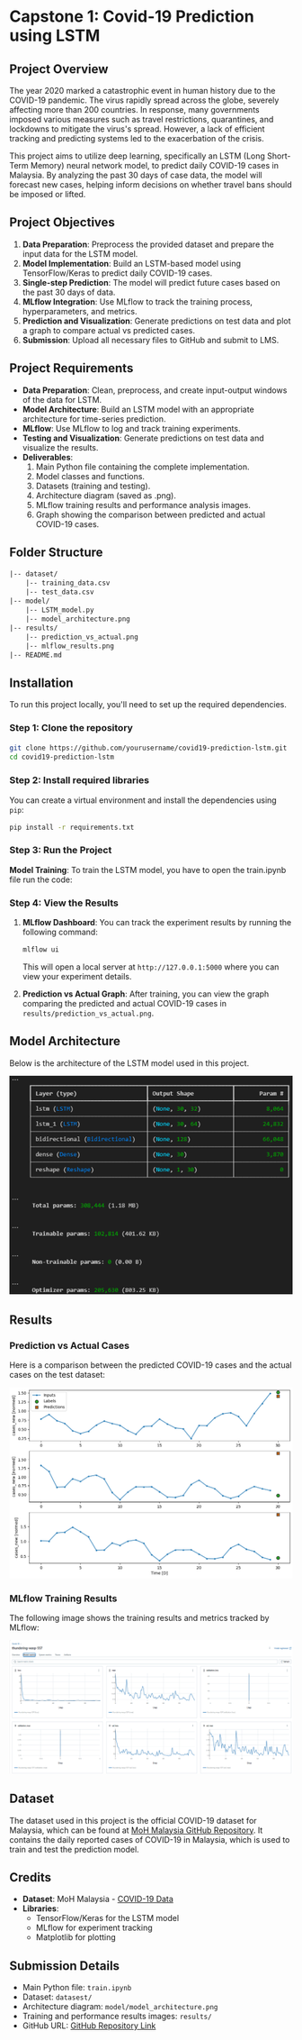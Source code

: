 # Capstone 1: Covid-19 Prediction using LSTM

## Project Overview

The year 2020 marked a catastrophic event in human history due to the COVID-19 pandemic. The virus rapidly spread across the globe, severely affecting more than 200 countries. In response, many governments imposed various measures such as travel restrictions, quarantines, and lockdowns to mitigate the virus's spread. However, a lack of efficient tracking and predicting systems led to the exacerbation of the crisis. 

This project aims to utilize deep learning, specifically an LSTM (Long Short-Term Memory) neural network model, to predict daily COVID-19 cases in Malaysia. By analyzing the past 30 days of case data, the model will forecast new cases, helping inform decisions on whether travel bans should be imposed or lifted.

## Project Objectives

1. **Data Preparation**: Preprocess the provided dataset and prepare the input data for the LSTM model.
2. **Model Implementation**: Build an LSTM-based model using TensorFlow/Keras to predict daily COVID-19 cases.
3. **Single-step Prediction**: The model will predict future cases based on the past 30 days of data.
4. **MLflow Integration**: Use MLflow to track the training process, hyperparameters, and metrics.
5. **Prediction and Visualization**: Generate predictions on test data and plot a graph to compare actual vs predicted cases.
6. **Submission**: Upload all necessary files to GitHub and submit to LMS.

## Project Requirements

- **Data Preparation**: Clean, preprocess, and create input-output windows of the data for LSTM.
- **Model Architecture**: Build an LSTM model with an appropriate architecture for time-series prediction.
- **MLflow**: Use MLflow to log and track training experiments.
- **Testing and Visualization**: Generate predictions on test data and visualize the results.
- **Deliverables**:
  1. Main Python file containing the complete implementation.
  2. Model classes and functions.
  3. Datasets (training and testing).
  4. Architecture diagram (saved as .png).
  5. MLflow training results and performance analysis images.
  6. Graph showing the comparison between predicted and actual COVID-19 cases.

## Folder Structure

```
|-- dataset/
    |-- training_data.csv
    |-- test_data.csv
|-- model/
    |-- LSTM_model.py
    |-- model_architecture.png
|-- results/
    |-- prediction_vs_actual.png
    |-- mlflow_results.png
|-- README.md
```

## Installation

To run this project locally, you'll need to set up the required dependencies. 

### Step 1: Clone the repository
```bash
git clone https://github.com/yourusername/covid19-prediction-lstm.git
cd covid19-prediction-lstm
```

### Step 2: Install required libraries
You can create a virtual environment and install the dependencies using `pip`:

```bash
pip install -r requirements.txt
```

### Step 3: Run the Project

**Model Training**: To train the LSTM model, you have to open the train.ipynb file run the code:

### Step 4: View the Results

1. **MLflow Dashboard**: You can track the experiment results by running the following command:
   ```bash
   mlflow ui
   ```
   This will open a local server at `http://127.0.0.1:5000` where you can view your experiment details.

2. **Prediction vs Actual Graph**: After training, you can view the graph comparing the predicted and actual COVID-19 cases in `results/prediction_vs_actual.png`.

## Model Architecture

Below is the architecture of the LSTM model used in this project.

![Model Architecture](model/model_architecture.png)

## Results

### Prediction vs Actual Cases

Here is a comparison between the predicted COVID-19 cases and the actual cases on the test dataset:

![Prediction vs Actual](results/prediction_vs_actual.png)

### MLflow Training Results

The following image shows the training results and metrics tracked by MLflow:

![MLflow Results](results/mlflow_results.png)

## Dataset

The dataset used in this project is the official COVID-19 dataset for Malaysia, which can be found at [MoH Malaysia GitHub Repository](https://github.com/MoH-Malaysia/covid19-public/tree/main). It contains the daily reported cases of COVID-19 in Malaysia, which is used to train and test the prediction model.

## Credits

- **Dataset**: MoH Malaysia - [COVID-19 Data](https://github.com/MoH-Malaysia/covid19-public/blob/main/epidemic/cases_malaysia.csv)
- **Libraries**: 
  - TensorFlow/Keras for the LSTM model
  - MLflow for experiment tracking
  - Matplotlib for plotting

## Submission Details

- Main Python file: `train.ipynb`
- Dataset: `datasest/`
- Architecture diagram: `model/model_architecture.png`
- Training and performance results images: `results/`
- GitHub URL: [GitHub Repository Link](https://github.com/jamkacak/covid19-prediction-lstm)

